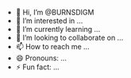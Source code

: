 - 👋 Hi, I’m @BURNSDIGM
- 👀 I’m interested in ...
- 🌱 I’m currently learning ...
- 💞️ I’m looking to collaborate on ...
- 📫 How to reach me ...
- 😄 Pronouns: ...
- ⚡ Fun fact: ...

<!---
BURNSDIGM/BURNSDIGM is a ✨ special ✨ repository because its `README.md` (this file) appears on your GitHub profile.
You can click the Preview link to take a look at your changes.
--->
